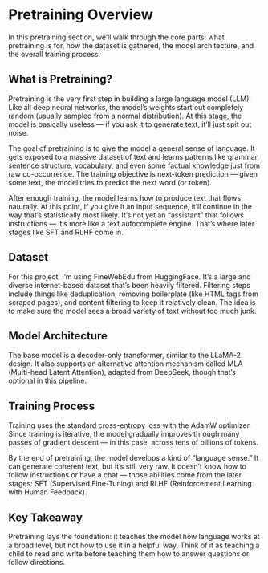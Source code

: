 # Pretraining Overview

In this pretraining section, we’ll walk through the core parts: what pretraining is for, how the dataset is gathered, the model architecture, and the overall training process.

## What is Pretraining?

Pretraining is the very first step in building a large language model (LLM). Like all deep neural networks, the model’s weights start out completely random (usually sampled from a normal distribution). At this stage, the model is basically useless — if you ask it to generate text, it’ll just spit out noise.

The goal of pretraining is to give the model a general sense of language. It gets exposed to a massive dataset of text and learns patterns like grammar, sentence structure, vocabulary, and even some factual knowledge just from raw co-occurrence. The training objective is next-token prediction — given some text, the model tries to predict the next word (or token).

After enough training, the model learns how to produce text that flows naturally. At this point, if you give it an input sequence, it’ll continue in the way that’s statistically most likely. It’s not yet an “assistant” that follows instructions — it’s more like a text autocomplete engine. That’s where later stages like SFT and RLHF come in.

## Dataset

For this project, I’m using FineWebEdu from HuggingFace. It’s a large and diverse internet-based dataset that’s been heavily filtered. Filtering steps include things like deduplication, removing boilerplate (like HTML tags from scraped pages), and content filtering to keep it relatively clean. The idea is to make sure the model sees a broad variety of text without too much junk.

## Model Architecture

The base model is a decoder-only transformer, similar to the LLaMA-2 design. It also supports an alternative attention mechanism called MLA (Multi-head Latent Attention), adapted from DeepSeek, though that’s optional in this pipeline.

## Training Process

Training uses the standard cross-entropy loss with the AdamW optimizer. Since training is iterative, the model gradually improves through many passes of gradient descent — in this case, across tens of billions of tokens.

By the end of pretraining, the model develops a kind of “language sense.” It can generate coherent text, but it’s still very raw. It doesn’t know how to follow instructions or have a chat — those abilities come from the later stages: SFT (Supervised Fine-Tuning) and RLHF (Reinforcement Learning with Human Feedback).

## Key Takeaway

Pretraining lays the foundation: it teaches the model how language works at a broad level, but not how to use it in a helpful way. Think of it as teaching a child to read and write before teaching them how to answer questions or follow directions.